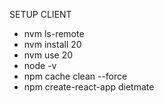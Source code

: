SETUP CLIENT
 * nvm ls-remote
 * nvm install 20
 * nvm use 20
 * node -v
 * npm cache clean --force
 * npm create-react-app dietmate


